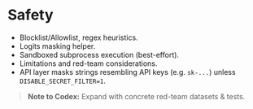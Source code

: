 <!-- BEGIN: CODEX_DOCS_SAFETY -->

# Safety

- Blocklist/Allowlist, regex heuristics.
- Logits masking helper.
- Sandboxed subprocess execution (best-effort).
- Limitations and red-team considerations.
- API layer masks strings resembling API keys (e.g. `sk-...`) unless `DISABLE_SECRET_FILTER=1`.

> **Note to Codex:** Expand with concrete red-team datasets & tests.

